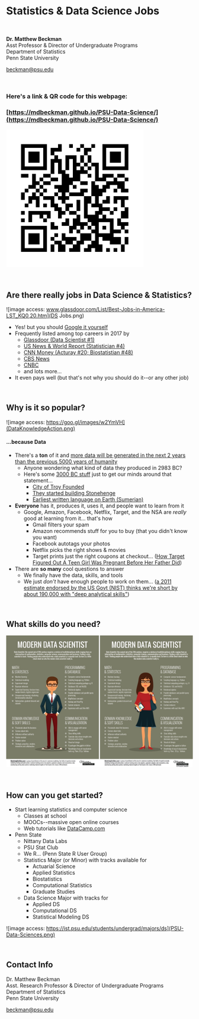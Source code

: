 # Statistics & Data Science Jobs

<br>

**Dr. Matthew Beckman**  
Asst Professor & Director of Undergraduate Programs  
Department of Statistics   
Penn State University  

<beckman@psu.edu>  


<br>

### Here's a link & QR code for this webpage:

### [https://mdbeckman.github.io/PSU-Data-Science/](https://mdbeckman.github.io/PSU-Data-Science/)

![](qr_code.jpg)

<br>

## Are there really jobs in Data Science & Statistics?  


![image access: www.glassdoor.com/List/Best-Jobs-in-America-LST_KQ0,20.htm](DS Jobs.png)


- Yes! but you should [Google it yourself](http://lmgtfy.com/?q=data+scientist+careers)
- Frequently listed among top careers in 2017 by 
    - [Glassdoor (Data Scientist #1)](https://www.glassdoor.com/List/Best-Jobs-in-America-LST_KQ0,20.htm)
    - [US News & World Report (Statistician #4)](https://money.usnews.com/careers/best-jobs/rankings/the-100-best-jobs)
    - [CNN Money (Acturay #20; Biostatistian #48)](http://money.cnn.com/pf/best-jobs/2017/list/index.html)
    - [CBS News](https://www.cbsnews.com/media/the-best-11-jobs-in-america-for-2017/12/)
    - [CNBC](https://www.cnbc.com/2017/01/23/the-50-best-jobs-in-america-in-2017.html)
    - and lots more...
- It even pays well (but that's not why you should do it--or any other job)
    
<br>

## Why is it so popular?

![image access: https://goo.gl/images/w2YmVH](DataKnowledgeAction.png)

#### ...because Data

- There's a **ton** of it and [more data will be generated in the next 2 years than the previous 5000 years of humanity](https://appdevelopermagazine.com/4773/2016/12/23/more-data-will-be-created-in-2017-than-the-previous-5,000-years-of-humanity-/)
    - Anyone wondering what kind of data they produced in 2983 BC?
    - Here's some [3000 BC stuff](https://en.wikipedia.org/wiki/30th_century_BC) just to get our minds around that statement...
        - [City of Troy Founded](https://en.wikipedia.org/wiki/Troy)
        - [They started building Stonehenge](https://en.wikipedia.org/wiki/Stonehenge)
        - [Earliest written language on Earth (Sumerian)](https://en.wikipedia.org/wiki/Sumerian_language)
- **Everyone** has it, produces it, uses it, and people want to learn from it
    - Google, Amazon, Facebook, Netflix, Target, and the NSA are *really* good at learning from it... that's how
        - Gmail filters your spam
        - Amazon recommends stuff for you to buy (that you didn't know you want)
        - Facebook autotags your photos
        - Netflix picks the right shows & movies
        - Target prints just the right coupons at checkout... ([How Target Figured Out A Teen Girl Was Pregnant Before Her Father Did](https://www.forbes.com/sites/kashmirhill/2012/02/16/how-target-figured-out-a-teen-girl-was-pregnant-before-her-father-did/#6afc1c6d6668))
- There are **so many** cool questions to answer
    - We finally have the data, skills, and tools
    - We just *don't* have enough people to work on them... ([a 2011 estimate endorsed by the US Govt (NIST) thinks we're short by about 190,000 with "deep analytical skills"](https://bigdatawg.nist.gov/pdf/MGI_big_data_full_report.pdf))

<br>

## What skills do you need?

![](DataScientistGraphic.jpg)

<br>

## How can you get started?

- Start learning statistics and computer science
    - Classes at school
    - MOOCs--massive open online courses
    - Web tutorials like [DataCamp.com](DataCamp.com)
- Penn State
    - Nittany Data Labs
    - PSU Stat Club
    - We R... (Penn State R User Group)
    - Statistics Major (or Minor) with tracks available for
        - Actuarial Science
        - Applied Statistics
        - Biostatistics
        - Computational Statistics
        - Graduate Studies
    - Data Science Major with tracks for
        - Applied DS
        - Computational DS
        - Statistical Modeling DS

![image access: https://ist.psu.edu/students/undergrad/majors/ds](PSU-Data-Sciences.png)

<br>

## Contact Info

Dr. Matthew Beckman  
Asst. Research Professor & Director of Undergraduate Programs  
Department of Statistics  
Penn State University  

<beckman@psu.edu>  
